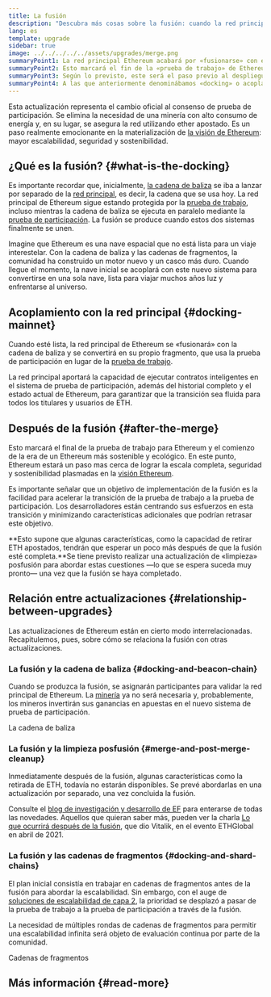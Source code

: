 ```yaml
---
title: La fusión
description: "Descubra más cosas sobre la fusión: cuando la red principal de Ethereum se une al sistema de prueba de participación coordinador de cadena de baliza."
lang: es
template: upgrade
sidebar: true
image: ../../../../../assets/upgrades/merge.png
summaryPoint1: La red principal Ethereum acabará por «fusionarse» con el sistema de prueba de participación de la cadena de baliza.
summaryPoint2: Esto marcará el fin de la «prueba de trabajo» de Ethereum y la transición completa a la prueba de participación.
summaryPoint3: Según lo previsto, este será el paso previo al despliegue de las cadenas de fragmentos.
summaryPoint4: A las que anteriormente denominábamos «docking» o acoplamiento.
---
```


<UpgradeStatus dateKey="page-upgrades-merge-date">
  Esta actualización representa el cambio oficial al consenso de prueba de participación. Se elimina la necesidad de una minería con alto consumo de energía y, en su lugar, se asegura la red utilizando ether apostado. Es un paso realmente emocionante en la materialización de <a href="/upgrades/vision/">la visión de Ethereum</a>: mayor escalabilidad, seguridad y sostenibilidad.
</UpgradeStatus>

## ¿Qué es la fusión? {#what-is-the-docking}

Es importante recordar que, inicialmente, [la cadena de baliza](/upgrades/beacon-chain/) se iba a lanzar por separado de la [red principal](/glossary/#mainnet), es decir, la cadena que se usa hoy. La red principal de Ethereum sigue estando protegida por la [prueba de trabajo](/developers/docs/consensus-mechanisms/pow/), incluso mientras la cadena de baliza se ejecuta en paralelo mediante la [prueba de participación](/developers/docs/consensus-mechanisms/pos/). La fusión se produce cuando estos dos sistemas finalmente se unen.

Imagine que Ethereum es una nave espacial que no está lista para un viaje interestelar. Con la cadena de baliza y las cadenas de fragmentos, la comunidad ha construido un motor nuevo y un casco más duro. Cuando llegue el momento, la nave inicial se acoplará con este nuevo sistema para convertirse en una sola nave, lista para viajar muchos años luz y enfrentarse al universo.

## Acoplamiento con la red principal {#docking-mainnet}

Cuando esté lista, la red principal de Ethereum se «fusionará» con la cadena de baliza y se convertirá en su propio fragmento, que usa la prueba de participación en lugar de la [prueba de trabajo](/developers/docs/consensus-mechanisms/pow/).

La red principal aportará la capacidad de ejecutar contratos inteligentes en el sistema de prueba de participación, además del historial completo y el estado actual de Ethereum, para garantizar que la transición sea fluida para todos los titulares y usuarios de ETH.

## Después de la fusión {#after-the-merge}

Esto marcará el final de la prueba de trabajo para Ethereum y el comienzo de la era de un Ethereum más sostenible y ecológico. En este punto, Ethereum estará un paso mas cerca de lograr la escala completa, seguridad y sostenibilidad plasmadas en la [visión Ethereum](/upgrades/vision/).

Es importante señalar que un objetivo de implementación de la fusión es la facilidad para acelerar la transición de la prueba de trabajo a la prueba de participación. Los desarrolladores están centrando sus esfuerzos en esta transición y minimizando características adicionales que podrían retrasar este objetivo.

**Esto supone que algunas características, como la capacidad de retirar ETH apostados, tendrán que esperar un poco más después de que la fusión esté completa.**Se tiene previsto realizar una actualización de «limpieza» posfusión para abordar estas cuestiones —lo que se espera suceda muy pronto— una vez que la fusión se haya completado.

## Relación entre actualizaciones {#relationship-between-upgrades}

Las actualizaciones de Ethereum están en cierto modo interrelacionadas. Recapitulemos, pues, sobre cómo se relaciona la fusión con otras actualizaciones.

### La fusión y la cadena de baliza {#docking-and-beacon-chain}

Cuando se produzca la fusión, se asignarán participantes para validar la red principal de Ethereum. La [minería](/developers/docs/consensus-mechanisms/pow/mining/) ya no será necesaria y, probablemente, los mineros invertirán sus ganancias en apuestas en el nuevo sistema de prueba de participación.

<ButtonLink to="/upgrades/beacon-chain/">
  La cadena de baliza
</ButtonLink>

### La fusión y la limpieza posfusión {#merge-and-post-merge-cleanup}

Inmediatamente después de la fusión, algunas características como la retirada de ETH, todavía no estarán disponibles. Se prevé abordarlas en una actualización por separado, una vez concluida la fusión.

Consulte el [blog de investigación y desarrollo de EF](https://blog.ethereum.org/category/research-and-development/) para enterarse de todas las novedades. Aquellos que quieran saber más, pueden ver la charla [Lo que ocurrirá después de la fusión](https://youtu.be/7ggwLccuN5s?t=101), que dio Vitalik, en el evento ETHGlobal en abril de 2021.

### La fusión y las cadenas de fragmentos {#docking-and-shard-chains}

El plan inicial consistía en trabajar en cadenas de fragmentos antes de la fusión para abordar la escalabilidad. Sin embargo, con el auge de [soluciones de escalabilidad de capa 2](/developers/docs/scaling/#layer-2-scaling), la prioridad se desplazó a pasar de la prueba de trabajo a la prueba de participación a través de la fusión.

La necesidad de múltiples rondas de cadenas de fragmentos para permitir una escalabilidad infinita será objeto de evaluación continua por parte de la comunidad.

<ButtonLink to="/upgrades/shard-chains/">
  Cadenas de fragmentos
</ButtonLink>

## Más información {#read-more}

<MergeArticleList />
